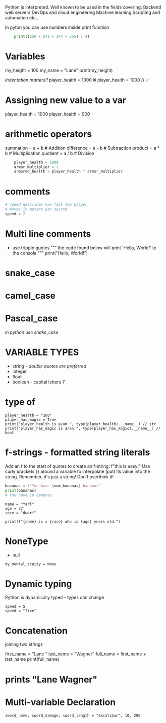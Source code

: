 Python is interpreted.
Well known to be used in the fields covering:
Backend web servers
DevOps and cloud engineering
Machine learning
Scripting and automation
etc...

In pyton you can use numbers inside print function
```py
    print((250 + 241 + 244 + 255) / 4)
```

# Variables 
my_height = 100
my_name = "Lane"
print(my_height)

*Indentation matters!!*
    player_health = 1000 ❌
player_health = 1000 // ✅

# Assigning new value to a var
player_health = 1000
player_health = 900

# arithmetic operators
summation = a + b  # Addition
difference = a - b # Subtraction
product = a * b    # Multiplication
quotient = a / b   # Division


```py
    player_health = 1000
    armor_multiplier = 2
    armored_health = player_health * armor_multiplier
```

# comments 
```py
# speed describes how fast the player
# moves in meters per second
speed = 2
```
# Multi line comments
- use tripple quotes
  """
  the code found below
  will print 'Hello, World!' to the console
  """
  print("Hello, World!")

# snake_case
# camel_case
# Pascal_case
*in python use snake_case*

# VARIABLE TYPES
- string - *double quotes are preferred*
- integer
- float
- boolean - capital letters *T*

# type of
```
player_health = "100"
player_has_magic = True
print("player_health is a/an ", type(player_health).__name__) // str
print("player_has_magic is a/an ", type(player_has_magic).__name__) // bool
```


# f-strings - formatted string literals
Add an f to the start of quotes to create an f-string: f"this is easy!"
Use curly brackets {} around a variable to interpolate (put) its value into the string.
Remember, it's just a string! Don't overthink it!
```python
bananas = f"You have {num_bananas} bananas"
print(bananas)
# You have 10 bananas
```

```
name = "Yarl"
age = 37
race = "dwarf"

print(f"{name} is a {race} who is {age} years old.")
```

# NoneType 
- null
```
my_mental_acuity = None
```

# Dynamic typing
Python is dynamically typed - types can change
```
speed = 5
speed = "five"
```

# Concatenation
joining two strings 

first_name = "Lane "
last_name = "Wagner"
full_name = first_name + last_name
print(full_name)
# prints "Lane Wagner"

# Multi-variable Declaration
```
sword_name, sword_damage, sword_length = "Excalibur", 10, 200
```
